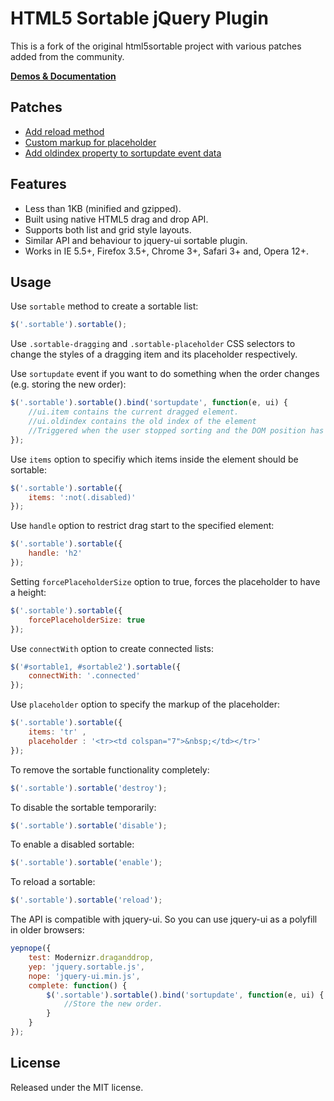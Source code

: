 HTML5 Sortable jQuery Plugin
============================

This is a fork of the original html5sortable project with various patches added from the community.

**[Demos & Documentation](http://farhadi.ir/projects/html5sortable)**

Patches
-------

* [Add reload method](https://github.com/farhadi/html5sortable/pull/61)
* [Custom markup for placeholder](https://github.com/farhadi/html5sortable/pull/33)
* [Add oldindex property to sortupdate event data](https://github.com/farhadi/html5sortable/pull/27)

Features
--------
* Less than 1KB (minified and gzipped).
* Built using native HTML5 drag and drop API.
* Supports both list and grid style layouts.
* Similar API and behaviour to jquery-ui sortable plugin.
* Works in IE 5.5+, Firefox 3.5+, Chrome 3+, Safari 3+ and, Opera 12+.

Usage
-----
Use `sortable` method to create a sortable list:

``` javascript
$('.sortable').sortable();
```
Use `.sortable-dragging` and `.sortable-placeholder` CSS selectors to change the styles of a dragging item and its placeholder respectively.

Use `sortupdate` event if you want to do something when the order changes (e.g. storing the new order):

``` javascript
$('.sortable').sortable().bind('sortupdate', function(e, ui) {
    //ui.item contains the current dragged element.
    //ui.oldindex contains the old index of the element
    //Triggered when the user stopped sorting and the DOM position has changed.
});
```

Use `items` option to specifiy which items inside the element should be sortable:

``` javascript
$('.sortable').sortable({
    items: ':not(.disabled)'
});
```
Use `handle` option to restrict drag start to the specified element:

``` javascript
$('.sortable').sortable({
    handle: 'h2'
});
```
Setting `forcePlaceholderSize` option to true, forces the placeholder to have a height:

``` javascript
$('.sortable').sortable({
    forcePlaceholderSize: true 
});
```

Use `connectWith` option to create connected lists:

``` javascript
$('#sortable1, #sortable2').sortable({
    connectWith: '.connected'
});
```

Use `placeholder` option to specify the markup of the placeholder:

``` javascript
$('.sortable').sortable({  
	items: 'tr' ,
	placeholder : '<tr><td colspan="7">&nbsp;</td></tr>'
});
```

To remove the sortable functionality completely:

``` javascript
$('.sortable').sortable('destroy');
```

To disable the sortable temporarily:

``` javascript
$('.sortable').sortable('disable');
```

To enable a disabled sortable:

``` javascript
$('.sortable').sortable('enable');
```

To reload a sortable:

``` javascript
$('.sortable').sortable('reload');
```

The API is compatible with jquery-ui. So you can use jquery-ui as a polyfill in older browsers:

``` javascript
yepnope({
    test: Modernizr.draganddrop,
    yep: 'jquery.sortable.js',
    nope: 'jquery-ui.min.js',
    complete: function() {
        $('.sortable').sortable().bind('sortupdate', function(e, ui) {
            //Store the new order.
        }
    }
});
```

License
-------
Released under the MIT license.
